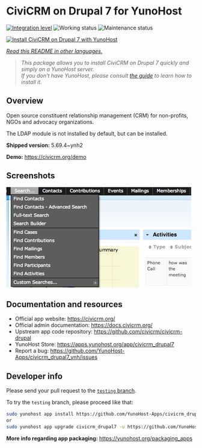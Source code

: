 <!--
N.B.: This README was automatically generated by <https://github.com/YunoHost/apps/tree/master/tools/readme_generator>
It shall NOT be edited by hand.
-->

# CiviCRM on Drupal 7 for YunoHost

[![Integration level](https://dash.yunohost.org/integration/civicrm_drupal7.svg)](https://dash.yunohost.org/appci/app/civicrm_drupal7) ![Working status](https://ci-apps.yunohost.org/ci/badges/civicrm_drupal7.status.svg) ![Maintenance status](https://ci-apps.yunohost.org/ci/badges/civicrm_drupal7.maintain.svg)

[![Install CiviCRM on Drupal 7 with YunoHost](https://install-app.yunohost.org/install-with-yunohost.svg)](https://install-app.yunohost.org/?app=civicrm_drupal7)

*[Read this README in other languages.](./ALL_README.md)*

> *This package allows you to install CiviCRM on Drupal 7 quickly and simply on a YunoHost server.*  
> *If you don't have YunoHost, please consult [the guide](https://yunohost.org/install) to learn how to install it.*

## Overview

Open source constituent relationship management (CRM) for non-profits, NGOs and advocacy organizations.

The LDAP module is not installed by default, but can be installed.


**Shipped version:** 5.69.4~ynh2

**Demo:** <https://civicrm.org/demo>

## Screenshots

![Screenshot of CiviCRM on Drupal 7](./doc/screenshots/screenshot.png)

## Documentation and resources

- Official app website: <https://civicrm.org/>
- Official admin documentation: <https://docs.civicrm.org/>
- Upstream app code repository: <https://github.com/civicrm/civicrm-drupal>
- YunoHost Store: <https://apps.yunohost.org/app/civicrm_drupal7>
- Report a bug: <https://github.com/YunoHost-Apps/civicrm_drupal7_ynh/issues>

## Developer info

Please send your pull request to the [`testing` branch](https://github.com/YunoHost-Apps/civicrm_drupal7_ynh/tree/testing).

To try the `testing` branch, please proceed like that:

```bash
sudo yunohost app install https://github.com/YunoHost-Apps/civicrm_drupal7_ynh/tree/testing --debug
or
sudo yunohost app upgrade civicrm_drupal7 -u https://github.com/YunoHost-Apps/civicrm_drupal7_ynh/tree/testing --debug
```

**More info regarding app packaging:** <https://yunohost.org/packaging_apps>
